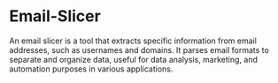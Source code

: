# Email-Slicer
An email slicer is a tool that extracts specific information from email addresses, such as usernames and domains. It parses email formats to separate and organize data, useful for data analysis, marketing, and automation purposes in various applications.
